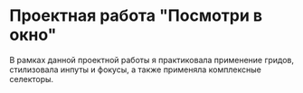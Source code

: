 # Проектная работа "Посмотри в окно"
В рамках данной проектной работы я практиковала применение гридов, стилизовала инпуты и фокусы, а также применяла комплексные селекторы.
